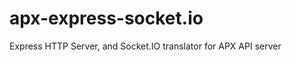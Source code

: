 apx-express-socket.io
=====================

Express HTTP Server, and Socket.IO translator for APX API server
